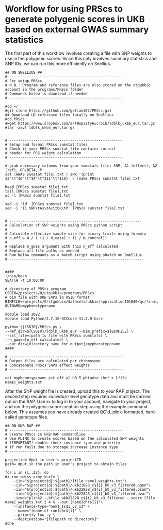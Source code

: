 # Workflow for using PRScs to generate polygenic scores in UKB based on external GWAS summary statistics

The first part of this workflow involves creating a file with SNP weights to use in the polygenic scores. Since this only involves summary statistics and SNP IDs, we can run this more efficiently on Snellius.

```
## ON SNELLIUS ##
# ----------------------------------------------------
# For setup PRScs 
# N.B.: Program and reference files are also stored on the ctgukbio account in the programs/PRScs folder
# Commands below to download if needed
# ----------------------------------------------------

#cd ~/
#git clone https://github.com/getian107/PRScs.git
## Download LD reference files locally on Snellius
#cd PRScs
#wget https://www.dropbox.com/s/t9opx2ty6ucrpib/ldblk_ukbb_eur.tar.gz
#tar -zxvf ldblk_ukbb_eur.tar.gz


# ----------------------------------------------------
# Setup and format PRScs sumstat files
# Check if your PRScs sumstat file contains correct
# header for PRS weight calculation
# ----------------------------------------------------

# grab necessary columns from your sumstats file: SNP, A1 (effect), A2 (ref), OR/BETA, P
cat [GWAS sumstat file].txt | awk '{print $2"\t"$6"\t"$4"\t"$11"\t"$16}' > [name PRScs sumstat file].txt

head [PRScs sumstat file].txt
tail [PRScs sumstat file].txt
wc -l [PRScs sumstat file].txt

sed -i '1d' [PRScs sumstat file].txt
sed -i '1i SNP\tA1\tA2\tOR\tP' [PRScs sumstat file].txt


# -------------------------------------------------------------
# Calculation of SNP weights using PRScs python script
# 
# Calculate effective sample size for binary traits using formula 
# n_eff = 4 / ( (1 / N_case) + (1 / N_control))
#
# Replace n_gwas argument with this n_eff calculated
# Replace all file paths as needed
# Run below commands as a batch script using sbatch on Snellius
# --------------------------------------------------------------


####
!/bin/bash
SBATCH -t 10:00:00

# directory of PRScs program
CSDIR=/projects/0/ctgukbio/programs/PRScs
# bim file with UKB SNPs in RSID format
BIMFILE=/projects/0/ctgukbio/datasets/ukbio/applicationID1640/qc/final/genotypes/release2b/meta_info/ukbids_rsids
OUTNAME=myphenotypename

module load 2022
module load Python/2.7.18-GCCcore-11.3.0-bare

python ${CSDIR}/PRScs.py \
--ref_dir=${CSDIR}/ldblk_ukbb_eur --bim_prefix=${BIMFILE} \
--sst_file=[path to file with PRScs sumstats] \
--n_gwas=[n_eff calculated] \
--out_dir=[directory name for output]/myphenotypename
####

# ----------------------------------------------------
# Output files are calculated per chromosome
# Concatenate PRScs SNPs effect weights 
# ----------------------------------------------------

cat myphenotypename_pst_eff_a1_b0.5_phiauto_chr* > [file name]_weights.txt
```

After the SNP weight file is created, upload this to your RAP project. The second step requires individual-level genotype data and must be carried out on the RAP. Use `dx` to log in to your account, navigate to your project, and run the polygenic score creation step using the example command below. This assumes you have already created QC'd, plink-formatted, hard-called genotype files.

```
## ON UKB-RAP ##
# ----------------------------------------------------
# Create PRScs in UKB-RAP commandline
# Use PLINK to create scores based on the calculated SNP weights
# !IMPORTANT! double-check instance type and priority
# If run fails due to storage increase instance type
# ----------------------------------------------------

projectid= #put in user's projectID
path= #put in the path in user's project to obtain files

for i in {1..22}; do
dx run swiss-army-knife \
	-iin="${projectid}:${path}/[file name]_weights.txt"\
	-iin="${projectid}:${path}/ukb22828_c${i}_b0_v3_filtered.pgen"\
	-iin="${projectid}:${path}/ukb22828_c${i}_b0_v3_filtered.psam"\
	-iin="${projectid}:${path}/ukb22828_c${i}_b0_v3_filtered.pvar"\
	-icmd="plink2 --bfile ukb22828_c${i}_b0_v3_filtered --score [file name]_weights.txt 2 4 6 --out [name]chr${i}"\
	--instance-type="mem1_ssd1_v2_x2" \ 
	--name="[name of run]chr${i}" \ 
	--priority low -y \
	--destination="[filepath to directory]"
done
```
